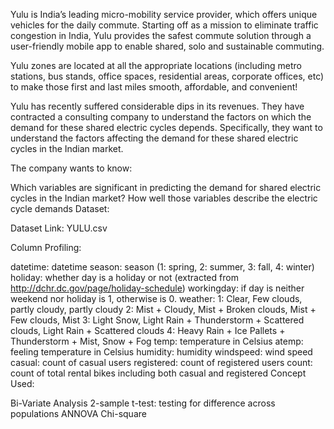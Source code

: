Yulu is India’s leading micro-mobility service provider, which offers unique vehicles for the daily commute. Starting off as a mission to eliminate traffic congestion in India, Yulu provides the safest commute solution through a user-friendly mobile app to enable shared, solo and sustainable commuting.

Yulu zones are located at all the appropriate locations (including metro stations, bus stands, office spaces, residential areas, corporate offices, etc) to make those first and last miles smooth, affordable, and convenient!

Yulu has recently suffered considerable dips in its revenues. They have contracted a consulting company to understand the factors on which the demand for these shared electric cycles depends. Specifically, they want to understand the factors affecting the demand for these shared electric cycles in the Indian market.

The company wants to know:

Which variables are significant in predicting the demand for shared electric cycles in the Indian market? How well those variables describe the electric cycle demands Dataset:

Dataset Link: YULU.csv

Column Profiling:

datetime: datetime season: season (1: spring, 2: summer, 3: fall, 4: winter) holiday: whether day is a holiday or not (extracted from http://dchr.dc.gov/page/holiday-schedule) workingday: if day is neither weekend nor holiday is 1, otherwise is 0. weather: 1: Clear, Few clouds, partly cloudy, partly cloudy 2: Mist + Cloudy, Mist + Broken clouds, Mist + Few clouds, Mist 3: Light Snow, Light Rain + Thunderstorm + Scattered clouds, Light Rain + Scattered clouds 4: Heavy Rain + Ice Pallets + Thunderstorm + Mist, Snow + Fog temp: temperature in Celsius atemp: feeling temperature in Celsius humidity: humidity windspeed: wind speed casual: count of casual users registered: count of registered users count: count of total rental bikes including both casual and registered Concept Used:

Bi-Variate Analysis 2-sample t-test: testing for difference across populations ANNOVA Chi-square

